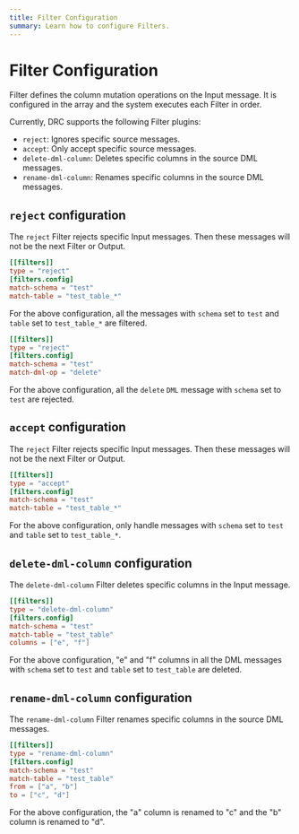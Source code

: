 ```yaml
---
title: Filter Configuration
summary: Learn how to configure Filters.
---
```


# Filter Configuration

Filter defines the column mutation operations on the Input message. It is configured in the array and the system executes each Filter in order.

Currently, DRC supports the following Filter plugins:

- `reject`: Ignores specific source messages.
- `accept`: Only accept specific source messages.
- `delete-dml-column`: Deletes specific columns in the source DML messages.
- `rename-dml-column`: Renames specific columns in the source DML messages.

## `reject` configuration

The `reject` Filter rejects specific Input messages. Then these messages will not be the next Filter or Output.

```toml
[[filters]]
type = "reject"
[filters.config]
match-schema = "test"
match-table = "test_table_*"
```

For the above configuration, all the messages with `schema` set to `test` and `table` set to `test_table_*` are filtered.

```toml
[[filters]]
type = "reject"
[filters.config]
match-schema = "test"
match-dml-op = "delete"
```

For the above configuration, all the `delete` `DML` message with `schema` set to `test` are rejected.

## `accept` configuration

The `reject` Filter rejects specific Input messages. Then these messages will not be the next Filter or Output.

```toml
[[filters]]
type = "accept"
[filters.config]
match-schema = "test"
match-table = "test_table_*"
```

For the above configuration, only handle messages with `schema` set to `test` and `table` set to `test_table_*`.

## `delete-dml-column` configuration

The `delete-dml-column` Filter deletes specific columns in the Input message.

```toml
[[filters]]
type = "delete-dml-column"
[filters.config]
match-schema = "test"
match-table = "test_table"
columns = ["e", "f"]
```

For the above configuration, "e" and "f" columns in all the DML messages with `schema` set to `test` and `table` set to `test_table` are deleted.

## `rename-dml-column` configuration

The `rename-dml-column` Filter renames specific columns in the source DML messages.

```toml
[[filters]]
type = "rename-dml-column"
[filters.config]
match-schema = "test"
match-table = "test_table"
from = ["a", "b"]
to = ["c", "d"]
```

For the above configuration, the "a" column is renamed to "c" and the "b" column is renamed to "d".